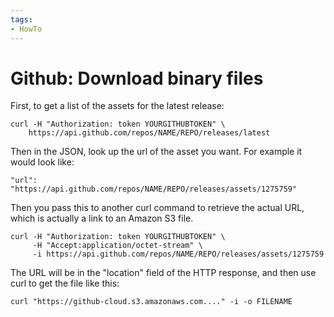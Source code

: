 ```yaml
---
tags:
- HowTo
---
```

# Github: Download binary files

First, to get a list of the assets for the latest release:

```
curl -H "Authorization: token YOURGITHUBTOKEN" \
    https://api.github.com/repos/NAME/REPO/releases/latest 
```

Then in the JSON, look up the url of the asset you want. For example it would look like:

```
"url": "https://api.github.com/repos/NAME/REPO/releases/assets/1275759"
```

Then you pass this to another curl command to retrieve the actual URL, which is actually a link to an Amazon S3 file.

```
curl -H "Authorization: token YOURGITHUBTOKEN" \
     -H "Accept:application/octet-stream" \
     -i https://api.github.com/repos/NAME/REPO/releases/assets/1275759
```

The URL will be in the "location" field of the HTTP response, and then use curl to get the file like this:

```
curl "https://github-cloud.s3.amazonaws.com...." -i -o FILENAME
```
